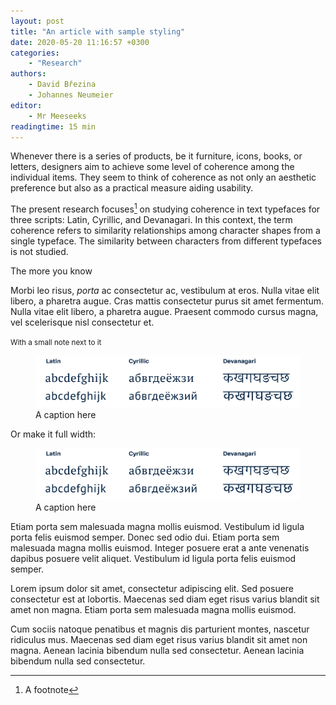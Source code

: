 ```yaml
---
layout: post
title: "An article with sample styling"
date: 2020-05-20 11:16:57 +0300
categories: 
    - "Research"
authors:
    - David Březina
    - Johannes Neumeier
editor:
    - Mr Meeseeks
readingtime: 15 min
---
```

Whenever there is a series of products, be it furniture, icons, books, or letters, designers aim to achieve some level of coherence among the individual items. They seem to think of coherence as not only an aesthetic preference but also as a practical measure aiding usability.

The present research focuses[^1] on studying coherence in text typefaces for three scripts: Latin, Cyrillic, and Devanagari. In this context, the term coherence refers to similarity relationships among character shapes from a single typeface. The similarity between characters from different typefaces is not studied.

<aside>The more you know</aside>

Morbi leo risus, *porta* ac consectetur ac, vestibulum at eros. Nulla vitae elit libero, a pharetra augue. Cras mattis consectetur purus sit amet fermentum. Nulla vitae elit libero, a pharetra augue. Praesent commodo cursus magna, vel scelerisque nisl consectetur et.

<aside><small>With a small note next to it</small></aside>

<figure>
<img src="/media/sample.png">
<figcaption>A caption here</figcaption>
</figure>

Or make it full width:

<figure class="full">
<img src="/media/sample.png">
<figcaption>A caption here</figcaption>
</figure>

Etiam porta sem malesuada magna mollis euismod. Vestibulum id ligula porta felis euismod semper. Donec sed odio dui. Etiam porta sem malesuada magna mollis euismod. Integer posuere erat a ante venenatis dapibus posuere velit aliquet. Vestibulum id ligula porta felis euismod semper.

Lorem ipsum dolor sit amet, consectetur adipiscing elit. Sed posuere consectetur est at lobortis. Maecenas sed diam eget risus varius blandit sit amet non magna. Etiam porta sem malesuada magna mollis euismod.

Cum sociis natoque penatibus et magnis dis parturient montes, nascetur ridiculus mus. Maecenas sed diam eget risus varius blandit sit amet non magna. Aenean lacinia bibendum nulla sed consectetur. Aenean lacinia bibendum nulla sed consectetur.

[^1]: A footnote
